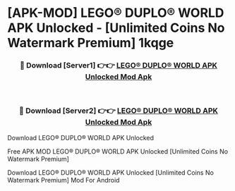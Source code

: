 # [APK-MOD] LEGO® DUPLO® WORLD APK Unlocked - [Unlimited Coins No Watermark Premium] 1kqge



<div align="center">
<h3>🔴 Download [Server1] 👉👉 <a href="https://momento.my/?title=LEGO®_DUPLO®_WORLD_APK_Unlocked">LEGO® DUPLO® WORLD APK Unlocked Mod Apk</a></h3><br>

<h3>🔴 Download [Server2] 👉👉 <a href="https://momento.my/?title=LEGO®_DUPLO®_WORLD_APK_Unlocked">LEGO® DUPLO® WORLD APK Unlocked Mod Apk</a></h3>
</div>



Download LEGO® DUPLO® WORLD APK Unlocked 

Free APK MOD LEGO® DUPLO® WORLD APK Unlocked [Unlimited Coins No Watermark Premium]

Download LEGO® DUPLO® WORLD APK Unlocked [Unlimited Coins No Watermark Premium] Mod For Android
